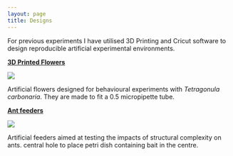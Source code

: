 ```yaml
---
layout: page
title: Designs
---
```

For previous experiments I have utilised 3D Printing and Cricut software to design reproducible artificial experimental environments.

**[3D Printed Flowers](https://www.tinkercad.com/things/bEwJQxgqlQf)**


<img src="{{ 'assets/img/stinglessflower.jpg' | relative_url }}"/>


Artificial flowers designed for behavioural experiments with _Tetragonula carbonaria_. They are made to fit a 0.5 micropipette tube.


**[Ant feeders](https://www.tinkercad.com/things/fRezA7TrWHF)**

<img src="{{ 'assets/img/disc.png' | relative_url }}"/>


Artificial feeders aimed at testing the impacts of structural complexity on ants. central hole to place petri dish containing bait in the centre.
